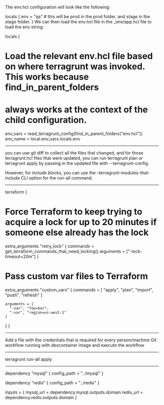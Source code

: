 The env.hcl configuration will look like the following:

locals {
  env = "qa" # this will be prod in the prod folder, and stage in the stage folder.
}
We can then load the env.hcl file in the _env/app.hcl file to load the env string:

locals {
  # Load the relevant env.hcl file based on where terragrunt was invoked. This works because find_in_parent_folders
  # always works at the context of the child configuration.
  env_vars = read_terragrunt_config(find_in_parent_folders("env.hcl"))
  env_name = local.env_vars.locals.env


  --------------
you can use git diff to collect all the files that changed, and for those terragrunt.hcl files that were updated, you can run terragrunt plan or terragrunt apply by passing in the updated file with --terragrunt-config.

  However, for include blocks, you can use the –terragrunt-modules-that-include CLI option for the run-all command.


  --------------

terraform {
  # Force Terraform to keep trying to acquire a lock for up to 20 minutes if someone else already has the lock
  extra_arguments "retry_lock" {
    commands  = get_terraform_commands_that_need_locking()
    arguments = ["-lock-timeout=20m"]
  }

  # Pass custom var files to Terraform
  extra_arguments "custom_vars" {
    commands = [
      "apply",
      "plan",
      "import",
      "push",
      "refresh"
    ]

    arguments = [
      "-var", "foo=bar",
      "-var", "region=us-west-1"
    ]
  }
}


--------------------

Add a file with the credentials that is required for every person/machine
Git workflow running with devcontainer image and execute the workflow


-------------------

terragrunt run-all apply


---------------------

dependency "mysql" {
  config_path = "../mysql"
}

dependency "redis" {
  config_path = "../redis"
}

inputs = {
  mysql_url = dependency.mysql.outputs.domain
  redis_url = dependency.redis.outputs.domain
}